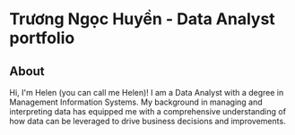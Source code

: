 # Trương Ngọc Huyền - Data Analyst portfolio
## About
Hi, I'm Helen (you can call me Helen)! I am a Data Analyst with a degree in Management Information Systems. My background in managing and interpreting data has equipped me with a comprehensive understanding of how data can be leveraged to drive business decisions and improvements.

